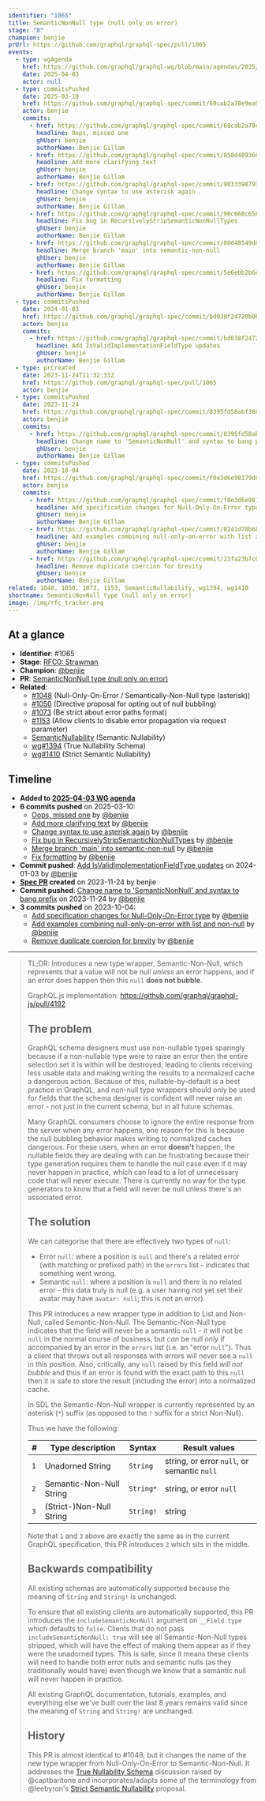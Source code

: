 ```yaml
---
identifier: "1065"
title: SemanticNonNull type (null only on error)
stage: "0"
champion: benjie
prUrl: https://github.com/graphql/graphql-spec/pull/1065
events:
  - type: wgAgenda
    href: https://github.com/graphql/graphql-wg/blob/main/agendas/2025/04-Apr/03-wg-primary.md
    date: 2025-04-03
    actor: null
  - type: commitsPushed
    date: 2025-03-10
    href: https://github.com/graphql/graphql-spec/commit/69cab2a78e9ea93c5a5c7c7fdd1f2c0d9c43f724
    actor: benjie
    commits:
      - href: https://github.com/graphql/graphql-spec/commit/69cab2a78e9ea93c5a5c7c7fdd1f2c0d9c43f724
        headline: Oops, missed one
        ghUser: benjie
        authorName: Benjie Gillam
      - href: https://github.com/graphql/graphql-spec/commit/858d409360d30875d6d308e59314b484e6c7399b
        headline: Add more clarifying text
        ghUser: benjie
        authorName: Benjie Gillam
      - href: https://github.com/graphql/graphql-spec/commit/9033398793c9d7895044b4668455ca19e47ac294
        headline: Change syntax to use asterisk again
        ghUser: benjie
        authorName: Benjie Gillam
      - href: https://github.com/graphql/graphql-spec/commit/90c668c658cb1b67b61144bbf4df1c04e240c447
        headline: Fix bug in RecursivelyStripSemanticNonNullTypes
        ghUser: benjie
        authorName: Benjie Gillam
      - href: https://github.com/graphql/graphql-spec/commit/80d48549d85fe764d4fb31f52a03d1a3414684ff
        headline: Merge branch 'main' into semantic-non-null
        ghUser: benjie
        authorName: Benjie Gillam
      - href: https://github.com/graphql/graphql-spec/commit/5e6ebb2b6e7d98a5ae9979c0a6a2f4086485ccdd
        headline: Fix formatting
        ghUser: benjie
        authorName: Benjie Gillam
  - type: commitsPushed
    date: 2024-01-03
    href: https://github.com/graphql/graphql-spec/commit/bd038f24720b0bf9dc7d9e2eb3edf4f4498a4759
    actor: benjie
    commits:
      - href: https://github.com/graphql/graphql-spec/commit/bd038f24720b0bf9dc7d9e2eb3edf4f4498a4759
        headline: Add IsValidImplementationFieldType updates
        ghUser: benjie
        authorName: Benjie Gillam
  - type: prCreated
    date: 2023-11-24T11:32:33Z
    href: https://github.com/graphql/graphql-spec/pull/1065
    actor: benjie
  - type: commitsPushed
    date: 2023-11-24
    href: https://github.com/graphql/graphql-spec/commit/8395fd58abf3885ddd0e1d3db793ed20deb9efb9
    actor: benjie
    commits:
      - href: https://github.com/graphql/graphql-spec/commit/8395fd58abf3885ddd0e1d3db793ed20deb9efb9
        headline: Change name to 'SemanticNonNull' and syntax to bang prefix
        ghUser: benjie
        authorName: Benjie Gillam
  - type: commitsPushed
    date: 2023-10-04
    href: https://github.com/graphql/graphql-spec/commit/f0e3d6e98179d898d447ddad8a390fc5d3c2369d
    actor: benjie
    commits:
      - href: https://github.com/graphql/graphql-spec/commit/f0e3d6e98179d898d447ddad8a390fc5d3c2369d
        headline: Add specification changes for Null-Only-On-Error type
        ghUser: benjie
        authorName: Benjie Gillam
      - href: https://github.com/graphql/graphql-spec/commit/8241d78b68154ce0322fd20dc1fae0ccab9792b6
        headline: Add examples combining null-only-on-error with list and non-null
        ghUser: benjie
        authorName: Benjie Gillam
      - href: https://github.com/graphql/graphql-spec/commit/23fa23b7c06d0cf36b3ce53e377e0789d40c56ff
        headline: Remove duplicate coercion for brevity
        ghUser: benjie
        authorName: Benjie Gillam
related: 1048, 1050, 1073, 1153, SemanticNullability, wg1394, wg1410
shortname: SemanticNonNull type (null only on error)
image: /img/rfc_tracker.png
---
```


## At a glance

- **Identifier**: #1065
- **Stage**: [RFC0: Strawman](https://github.com/graphql/graphql-spec/blob/main/CONTRIBUTING.md#stage-0-strawman)
- **Champion**: [@benjie](https://github.com/benjie)
- **PR**: [SemanticNonNull type (null only on error)](https://github.com/graphql/graphql-spec/pull/1065)
- **Related**:
  - [#1048](/rfcs/1048 "Null-Only-On-Error / Semantically-Non-Null type (asterisk) / RFCX") (Null-Only-On-Error / Semantically-Non-Null type (asterisk))
  - [#1050](/rfcs/1050 "Directive proposal for opting out of null bubbling / RFC0") (Directive proposal for opting out of null bubbling)
  - [#1073](/rfcs/1073 "Be strict about error paths format / RFC3") (Be strict about error paths format)
  - [#1153](/rfcs/1153 "Allow clients to disable error propagation via request parameter / RFC1") (Allow clients to disable error propagation via request parameter)
  - [SemanticNullability](/rfcs/SemanticNullability "Semantic Nullability / RFC0") (Semantic Nullability)
  - [wg#1394](/rfcs/wg1394 "True Nullability Schema / RFC0") (True Nullability Schema)
  - [wg#1410](/rfcs/wg1410 "Strict Semantic Nullability / RFC0") (Strict Semantic Nullability)

<!-- BEGIN_CUSTOM_TEXT -->



<!-- END_CUSTOM_TEXT -->

## Timeline

- **Added to [2025-04-03 WG agenda](https://github.com/graphql/graphql-wg/blob/main/agendas/2025/04-Apr/03-wg-primary.md)**
- **6 commits pushed** on 2025-03-10:
  - [Oops, missed one](https://github.com/graphql/graphql-spec/commit/69cab2a78e9ea93c5a5c7c7fdd1f2c0d9c43f724) by [@benjie](https://github.com/benjie)
  - [Add more clarifying text](https://github.com/graphql/graphql-spec/commit/858d409360d30875d6d308e59314b484e6c7399b) by [@benjie](https://github.com/benjie)
  - [Change syntax to use asterisk again](https://github.com/graphql/graphql-spec/commit/9033398793c9d7895044b4668455ca19e47ac294) by [@benjie](https://github.com/benjie)
  - [Fix bug in RecursivelyStripSemanticNonNullTypes](https://github.com/graphql/graphql-spec/commit/90c668c658cb1b67b61144bbf4df1c04e240c447) by [@benjie](https://github.com/benjie)
  - [Merge branch 'main' into semantic-non-null](https://github.com/graphql/graphql-spec/commit/80d48549d85fe764d4fb31f52a03d1a3414684ff) by [@benjie](https://github.com/benjie)
  - [Fix formatting](https://github.com/graphql/graphql-spec/commit/5e6ebb2b6e7d98a5ae9979c0a6a2f4086485ccdd) by [@benjie](https://github.com/benjie)
- **Commit pushed**: [Add IsValidImplementationFieldType updates](https://github.com/graphql/graphql-spec/commit/bd038f24720b0bf9dc7d9e2eb3edf4f4498a4759) on 2024-01-03 by [@benjie](https://github.com/benjie)
- **[Spec PR](https://github.com/graphql/graphql-spec/pull/1065) created** on 2023-11-24 by benjie
- **Commit pushed**: [Change name to 'SemanticNonNull' and syntax to bang prefix](https://github.com/graphql/graphql-spec/commit/8395fd58abf3885ddd0e1d3db793ed20deb9efb9) on 2023-11-24 by [@benjie](https://github.com/benjie)
- **3 commits pushed** on 2023-10-04:
  - [Add specification changes for Null-Only-On-Error type](https://github.com/graphql/graphql-spec/commit/f0e3d6e98179d898d447ddad8a390fc5d3c2369d) by [@benjie](https://github.com/benjie)
  - [Add examples combining null-only-on-error with list and non-null](https://github.com/graphql/graphql-spec/commit/8241d78b68154ce0322fd20dc1fae0ccab9792b6) by [@benjie](https://github.com/benjie)
  - [Remove duplicate coercion for brevity](https://github.com/graphql/graphql-spec/commit/23fa23b7c06d0cf36b3ce53e377e0789d40c56ff) by [@benjie](https://github.com/benjie)

<!-- VERBATIM -->

---

> TL;DR: Introduces a new type wrapper, Semantic-Non-Null, which represents that a value will not be null _unless_ an error happens, and if an error does happen then this `null` **does not bubble**.
> 
> GraphQL.js implementation: https://github.com/graphql/graphql-js/pull/4192
> 
> ## The problem
> 
> GraphQL schema designers must use non-nullable types sparingly because if a non-nullable type were to raise an error then the entire selection set it is within will be destroyed, leading to clients receiving less usable data and making writing the results to a normalized cache a dangerous action. Because of this, nullable-by-default is a best practice in GraphQL, and non-null type wrappers should only be used for fields that the schema designer is confident will never raise an error - not just in the current schema, but in all future schemas.
> 
> Many GraphQL consumers choose to ignore the entire response from the server when any error happens, one reason for this is because the null bubbling behavior makes writing to normalized caches dangerous. For these users, when an error **doesn't** happen, the nullable fields they are dealing with can be frustrating because their type generation requires them to handle the null case even if it may never happen in practice, which can lead to a lot of unnecessary code that will never execute. There is currently no way for the type generators to know that a field will never be null unless there's an associated error.
> 
> ## The solution
> 
> We can categorise that there are effectively two types of `null`:
> 
> - Error `null`: where a position is `null` and there's a related error (with matching or prefixed path) in the `errors` list - indicates that something went wrong.
> - Semantic `null`: where a position is `null` and there is no related error - this data truly is null (e.g. a user having not yet set their avatar may have `avatar: null`; this is not an error).
> 
> This PR introduces a new wrapper type in addition to List and Non-Null, called Semantic-Non-Null. The Semantic-Non-Null type indicates that the field will never be a semantic `null` - it will not be `null` in the normal course of business, but _can_ be null _only_ if accompanied by an error in the `errors` list (i.e. an "error `null`"). Thus a client that throws out all responses with errors will never see a `null` in this position. Also, critically, any `null` raised by this field _will not bubble_ and thus if an error is found with the exact path to this `null` then it is safe to store the result (including the error) into a normalized cache.
> 
> In SDL the Semantic-Non-Null wrapper is currently represented by an asterisk (`*`) suffix (as opposed to the `!` suffix for a strict Non-Null).
> 
> Thus we have the following:
> 
> | #   | Type description         | Syntax    | Result values                               |
> | --- | ------------------------ | --------- | ------------------------------------------- |
> | `1` | Unadorned String         | `String`  | string, or error `null`, or semantic `null` |
> | `2` | Semantic-Non-Null String | `String*` | string, or error `null`                     |
> | `3` | (Strict-)Non-Null String | `String!` | string                                      |
> 
> Note that `1` and `3` above are exactly the same as in the current GraphQL specification, this PR introduces `2` which sits in the middle.
> 
> ## Backwards compatibility
> 
> All existing schemas are automatically supported because the meaning of `String` and `String!` is unchanged.
> 
> To ensure that all existing clients are automatically supported, this PR introduces the `includeSemanticNonNull` argument on `__Field.type` which defaults to `false`. Clients that do not pass `includeSemanticNonNull: true` will see all Semantic-Non-Null types stripped, which will have the effect of making them appear as if they were the unadorned types. This is safe, since it means these clients will need to handle both error nulls and semantic nulls (as they traditionally would have) even though we know that a semantic null will never happen in practice.
> 
> All existing GraphQL documentation, tutorials, examples, and everything else we've built over the last 8 years remains valid since the meaning of `String` and `String!` are unchanged.
> 
> ## History
> 
> This PR is almost identical to #1048, but it changes the name of the new type wrapper from Null-Only-On-Error to Semantic-Non-Null. It addresses the [True Nullability Schema](https://github.com/graphql/graphql-wg/discussions/1394) discussion raised by @captbaritone and incorporates/adapts some of the terminology from @leebyron's [Strict Semantic Nullability](https://github.com/graphql/graphql-wg/discussions/1410) proposal.

